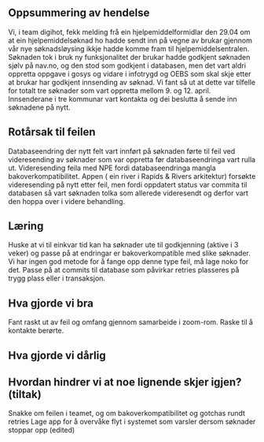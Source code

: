 ## Oppsummering av hendelse

Vi, i team digihot, fekk melding frå ein hjelpemiddelformidlar den 29.04 om at ein hjelpemiddelsøknad ho hadde sendt inn
på vegne av brukar gjennom vår nye søknadsløysing ikkje hadde komme fram til hjelpemiddelsentralen. Søknaden tok i bruk
ny funksjonalitet der brukar hadde godkjent søknaden sjølv på nav.no, og den stod som godkjent i databasen, men det vart
aldri oppretta oppgave i gosys og vidare i infotrygd og OEBS som skal skje etter at brukar har godkjent innsending av
søknad. Vi fant så ut at dette var tilfelle for totalt tre søknader som vart oppretta mellom 9. og 12. april.
Innsenderane i tre kommunar vart kontakta og dei beslutta å sende inn søknadene på nytt.

## Rotårsak til feilen

Databaseendring der nytt felt vart innført på søknaden førte til feil ved videresending av søknader som var oppretta før
databaseendringa vart rulla ut. Videresending feila med NPE fordi databaseendringa mangla bakoverkompatibilitet. Appen (
ein river i Rapids & Rivers arkitektur) forsøkte videresending på nytt etter feil, men fordi oppdatert status var commita til
databasen så vart søknaden tolka som allerede videresendt og derfor vart den hoppa over i videre behandling.

## Læring

Huske at vi til einkvar tid kan ha søknader ute til godkjenning (aktive i 3 veker) og passe på at endringar er
bakoverkompatible med slike søknader. Vi har ingen god metode for å fange opp denne type feil, må lage noko for det.
Passe på at commits til database som påvirkar retries plasseres på trygg plass eller i transaksjon.

## Hva gjorde vi bra

Fant raskt ut av feil og omfang gjennom samarbeide i zoom-rom. Raske til å kontakte berørte.

## Hva gjorde vi dårlig

## Hvordan hindrer vi at noe lignende skjer igjen? (tiltak)

Snakke om feilen i teamet, og om bakoverkompatibilitet og gotchas rundt retries 
Lage app for å overvåke flyt i systemet som varsler dersom søknader stoppar opp (edited)
